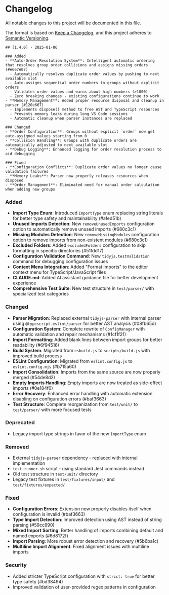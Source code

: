 # Changelog

All notable changes to this project will be documented in this file.

The format is based on [Keep a Changelog](https://keepachangelog.com/en/1.1.0/),
and this project adheres to [Semantic Versioning](https://semver.org/spec/v2.0.0.html).

    ## [1.4.0] - 2025-01-06

    ### Added
    - **Auto-Order Resolution System**: Intelligent automatic ordering that resolves group order collisions and assigns missing orders (#e667e07)
      - Automatically resolves duplicate order values by pushing to next available slot
      - Auto-assigns sequential order numbers to groups without explicit orders
      - Validates order values and warns about high numbers (>1000)
      - Zero breaking changes - existing configurations continue to work
    - **Memory Management**: Added proper resource disposal and cleanup in parser (#120e667)
      - Implements dispose() method to free AST and TypeScript resources
      - Prevents memory leaks during long VS Code sessions
      - Automatic cleanup when parser instances are replaced

    ### Changed
    - **Order Configuration**: Groups without explicit `order` now get auto-assigned values starting from 0
    - **Collision Handling**: Groups with duplicate orders are automatically adjusted to next available slot
    - **Debug Logging**: Enhanced logging for order resolution process to aid debugging

    ### Fixed
    - **Configuration Conflicts**: Duplicate order values no longer cause validation failures
    - **Memory Leaks**: Parser now properly releases resources when disposed
    - **Order Management**: Eliminated need for manual order calculation when adding new groups

### Added

-   **Import Type Enum**: Introduced `ImportType` enum replacing string literals for better type safety and maintainability (#afed51b)
-   **Unused Imports Detection**: New `removeUnusedImports` configuration option to automatically remove unused imports (#680c3c1)
-   **Missing Modules Detection**: New `removeMissingModules` configuration option to remove imports from non-existent modules (#680c3c1)
-   **Excluded Folders**: Added `excludedFolders` configuration to skip formatting in specific directories (#51fdd17)
-   **Configuration Validation Command**: New `tidyjs.testValidation` command for debugging configuration issues
-   **Context Menu Integration**: Added "Format Imports" to the editor context menu for TypeScript/JavaScript files
-   **CLAUDE.md**: Added AI assistant guidance file for better development experience
-   **Comprehensive Test Suite**: New test structure in `test/parser/` with specialized test categories

### Changed

-   **Parser Migration**: Replaced external `tidyjs-parser` with internal parser using `@typescript-eslint/parser` for better AST analysis (#08fb65d)
-   **Configuration System**: Complete rewrite of `ConfigManager` with automatic validation and repair mechanisms (#1cf1f21)
-   **Import Formatting**: Added blank lines between import groups for better readability (#6f94516)
-   **Build System**: Migrated from `esbuild.js` to `scripts/build.js` with improved build process
-   **ESLint Configuration**: Migrated from `eslint.config.js` to `eslint.config.mjs` (#b715a60)
-   **Import Consolidation**: Imports from the same source are now properly merged (#54de8d2)
-   **Empty Imports Handling**: Empty imports are now treated as side-effect imports (#0e184f0)
-   **Error Recovery**: Enhanced error handling with automatic extension disabling on configuration errors (#baf3663)
-   **Test Structure**: Complete reorganization from `test/unit/` to `test/parser/` with more focused tests

### Deprecated

-   Legacy import type strings in favor of the new `ImportType` enum

### Removed

-   External `tidyjs-parser` dependency - replaced with internal implementation
-   `test-runner.sh` script - using standard Jest commands instead
-   Old test structure in `test/unit/` directory
-   Legacy test fixtures in `test/fixtures/input/` and `test/fixtures/expected/`

### Fixed

-   **Configuration Errors**: Extension now properly disables itself when configuration is invalid (#baf3663)
-   **Type Import Detection**: Improved detection using AST instead of string parsing (#59cc990)
-   **Mixed Import Sorting**: Better handling of imports combining default and named exports (#6d8172f)
-   **Import Parsing**: More robust error detection and recovery (#5b6ba1c)
-   **Multiline Import Alignment**: Fixed alignment issues with multiline imports

### Security

-   Added stricter TypeScript configuration with `strict: true` for better type safety (#bd38494)
-   Improved validation of user-provided regex patterns in configuration

